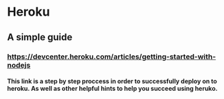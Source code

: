 # Heroku

## A simple guide

### https://devcenter.heroku.com/articles/getting-started-with-nodejs
 
#### This link is a step by step proccess in order to successfully deploy on to heroku. As well as other helpful hints to help you succeed using heruko.
